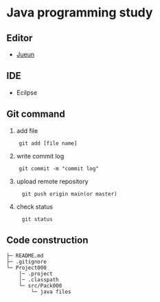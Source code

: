 # Java programming study

## Editor
* [Jueun](https://github.com/jueun-cp)    

## IDE
* Ecilpse

## Git command
1. add file 
```
	git add [file name]
```
2. write commit log
```
	git commit -m "commit log" 
```
3. upload remote repository  
```
	 git push origin main(or master)
```
4. check status
```
	 git status
```
<!-- 배포를 할때는 배포할 위치를 설정해주어야 한다. -->
 
## Code construction

```
├─ README.md 
├─ .gitignore
└─ Project000
    │─ .project 
	│─ .classpath 
	└─ src/Pack000                   
        └─ java files                   
```
<br>
